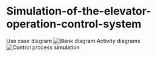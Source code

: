 # Simulation-of-the-elevator-operation-control-system
Use case diagram
![Blank diagram](https://user-images.githubusercontent.com/72338439/140605683-7631da37-3229-447a-a7cd-05fee6077091.png)
Activity diagrams
![Control process simulation](https://user-images.githubusercontent.com/73440000/142482618-cc965d5b-c1ea-414b-96d4-bd2a3945c322.png)
